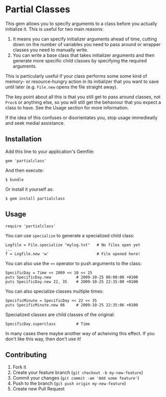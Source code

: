 # Partial Classes

This gem allows you to specify arguments to a class before you
actually initialize it. This is useful for two main reasons:

1. It means you can specify initializer arguments ahead of time,
   cutting down on the number of variables you need to pass around
   or wrapper classes you need to manually write.
2. You can write a base class that takes initializer arguments
   and then generate more specific child classes by specifying the
   required arguments.

This is particularly useful if your class performs some some kind
of memory- or resource-hungry action in its initializer that you 
want to save until later (e.g. `File.new` opens the file straight 
away).

The key point about all this is that you still get to pass around
classes, not `Proc`s or anything else, so you will still get the 
behaviour that you expect a class to have. See the Usage
section for more information.

If the idea of this confuses or disorientates you, stop usage
immedieatly and seek medial assistance.

## Installation

Add this line to your application's Gemfile:

    gem 'partialclass'

And then execute:

    $ bundle

Or install it yourself as:

    $ gem install partialclass

## Usage

	require 'partialclass'

You can use `specialize` to generate a specialized child class:

	Logfile = File.specialize "mylog.txt"   # No files open yet
	...
	f = Logfile.new 'w'                     # File opened here!

You can also use the `<<` operator to push arguments to the class:

	SpecificDay = Time << 2009 << 10 << 25
	puts SpecificDay.new           # 2009-10-25 00:00:00 +0100
	puts SpecificDay.new 22, 35    # 2009-10-25 22:35:00 +0100

You can also specialize classes multiple times:

	SpecificMinute = SpecificDay << 22 << 35
	puts SpecificMinute.new 06     # 2009-10-25 22:35:06 +0100

Specialized classes are child classes of the original:

	SpecificDay.superclass         # Time

In many cases there maybe another way of acheiving this effect. If
you don't like this way, then don't use it!

## Contributing

1. Fork it
2. Create your feature branch (`git checkout -b my-new-feature`)
3. Commit your changes (`git commit -am 'Add some feature'`)
4. Push to the branch (`git push origin my-new-feature`)
5. Create new Pull Request
